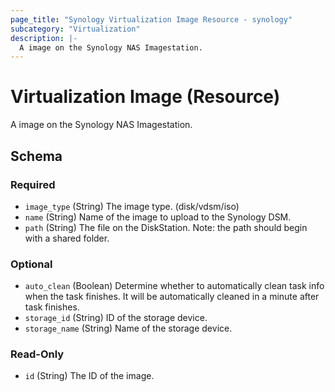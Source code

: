 ```yaml
---
page_title: "Synology Virtualization Image Resource - synology"
subcategory: "Virtualization"
description: |-
  A image on the Synology NAS Imagestation.
---
```


# Virtualization Image (Resource)

A image on the Synology NAS Imagestation.



<!-- schema generated by tfplugindocs -->
## Schema

### Required

- `image_type` (String) The image type. (disk/vdsm/iso)
- `name` (String) Name of the image to upload to the Synology DSM.
- `path` (String) The file on the DiskStation. Note: the path should begin with a shared folder.

### Optional

- `auto_clean` (Boolean) Determine whether to automatically clean task info when the task finishes. It will be automatically cleaned in a minute after task finishes.
- `storage_id` (String) ID of the storage device.
- `storage_name` (String) Name of the storage device.

### Read-Only

- `id` (String) The ID of the image.